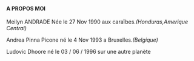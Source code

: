 #### A PROPOS MOI

Meilyn ANDRADE Née le 27 Nov 1990 aux caraïbes._(Honduras,Amerique Central)_

Andrea Pinna Picone né le 4 Nov 1993 a Bruxelles._(Belgique)_


Ludovic Dhoore né le 03 / 06 / 1996 sur une autre planète